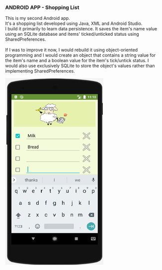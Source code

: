 
### ANDROID APP - Shopping List
This is my second Android app. <br/>
It's a shopping list developed using Java, XML and Android Studio.<br/>
I build it primarily to learn data persistence. It saves the item's name value using an SQLite database and items' ticked/unticked status using SharedPreferences.
<br/>
<br/>
If I was to improve it now, I would rebuild it using object-oriented programming and I would create an object that contains a string value for the item's name and a boolean value for the item's tick/untick status. I would also use exclusively SQLite to store the object's values rather than implementing SharedPreferences.

![mobile app](shoppinglist_black.bmp)


